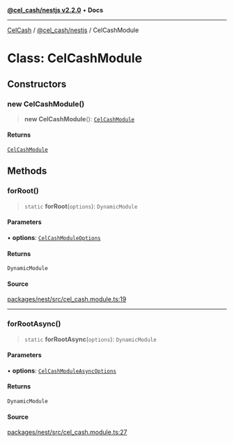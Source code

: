 [**@cel_cash/nestjs v2.2.0**](../README.md) • **Docs**

***

[CelCash](../../../packages.md) / [@cel\_cash/nestjs](../README.md) / CelCashModule

# Class: CelCashModule

## Constructors

### new CelCashModule()

> **new CelCashModule**(): [`CelCashModule`](CelCashModule.md)

#### Returns

[`CelCashModule`](CelCashModule.md)

## Methods

### forRoot()

> `static` **forRoot**(`options`): `DynamicModule`

#### Parameters

• **options**: [`CelCashModuleOptions`](../interfaces/CelCashModuleOptions.md)

#### Returns

`DynamicModule`

#### Source

[packages/nest/src/cel\_cash.module.ts:19](https://github.com/Pyxlab/celcash/blob/f7cdc752c29f8a0dcef033e212602412d2050afc/packages/nest/src/cel_cash.module.ts#L19)

***

### forRootAsync()

> `static` **forRootAsync**(`options`): `DynamicModule`

#### Parameters

• **options**: [`CelCashModuleAsyncOptions`](../interfaces/CelCashModuleAsyncOptions.md)

#### Returns

`DynamicModule`

#### Source

[packages/nest/src/cel\_cash.module.ts:27](https://github.com/Pyxlab/celcash/blob/f7cdc752c29f8a0dcef033e212602412d2050afc/packages/nest/src/cel_cash.module.ts#L27)
